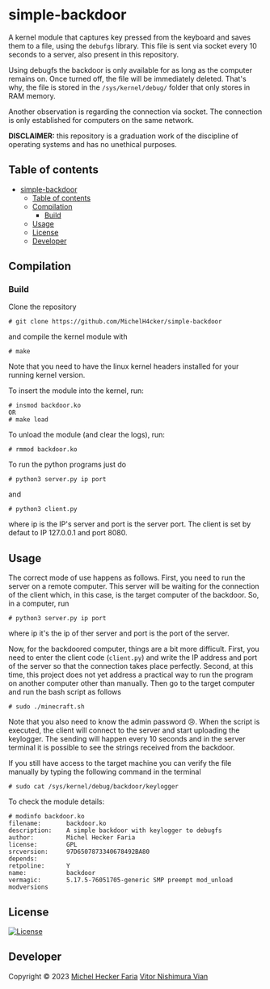 # simple-backdoor

A kernel module that captures key pressed from the keyboard and saves them to a file, using the ```debufgs``` library. This file is sent via socket every 10 seconds to a server, also present in this repository.

Using debugfs the backdoor is only available for as long as the computer remains on. Once turned off, the file will be immediately deleted. That's why, the file is stored in the ```/sys/kernel/debug/``` folder that only stores in RAM memory.

Another observation is regarding the connection via socket. The connection is only established for computers on the same network.

**DISCLAIMER:** this repository is a graduation work of the discipline of operating systems and has no unethical purposes.

## Table of contents
- [simple-backdoor](#simple-backdoor)
  - [Table of contents](#table-of-contents)
  - [Compilation](#compilation)
    - [Build](#build)
  - [Usage](#usage)
  - [License](#license)
  - [Developer](#developer)

## Compilation
### Build
Clone the repository 

    # git clone https://github.com/MichelH4cker/simple-backdoor

and compile the kernel module with

    # make

Note that you need to have the linux kernel headers installed for your running kernel version.

To insert the module into the kernel, run:

    # insmod backdoor.ko
    OR
    # make load

To unload the module (and clear the logs), run:

    # rmmod backdoor.ko

To run the python programs just do
    
    # python3 server.py ip port

and

    # python3 client.py

where ip is the IP's server and port is the server port.
The client is set by defaut to IP 127.0.0.1 and port 8080.

## Usage

The correct mode of use happens as follows. First, you need to run the server on a remote computer. This server will be waiting for the connection of the client which, in this case, is the target computer of the backdoor. So, in a computer, run

    # python3 server.py ip port

where ip it's the ip of ther server and port is the port of the server.

Now, for the backdoored computer, things are a bit more difficult. First, you need to enter the client code (```client.py```) and write the IP address and port of the server so that the connection takes place perfectly. Second, at this time, this project does not yet address a practical way to run the program on another computer other than manually. Then go to the target computer and run the bash script as follows

    # sudo ./minecraft.sh

Note that you also need to know the admin password 😢. When the script is executed, the client will connect to the server and start uploading the keylogger. The sending will happen every 10 seconds and in the server terminal it is possible to see the strings received from the backdoor.

If you still have access to the target machine you can verify the file manually by typing the following command in the terminal

    # sudo cat /sys/kernel/debug/backdoor/keylogger

To check the module details:

```
# modinfo backdoor.ko
filename:       backdoor.ko
description:    A simple backdoor with keylogger to debugfs
author:         Michel Hecker Faria
license:        GPL
srcversion:     97D6507873340678492BA80
depends:
retpoline:      Y
name:           backdoor
vermagic:       5.17.5-76051705-generic SMP preempt mod_unload modversions
```

## License
<a href="https://github.com/jarun/googler/blob/master/LICENSE"><img src="https://img.shields.io/badge/license-GPLv2-yellow.svg?maxAge=2592000" alt="License" /></a>

## Developer
Copyright © 2023 [Michel Hecker Faria](mailto:michel.hecker@usp.br) [Vitor Nishimura Vian](mailto:vitor.vian@usp.br)
